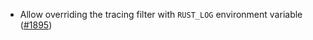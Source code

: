 - Allow overriding the tracing filter with `RUST_LOG` environment variable
  ([#1895](https://github.com/informalsystems/ibc-rs/issues/1895))